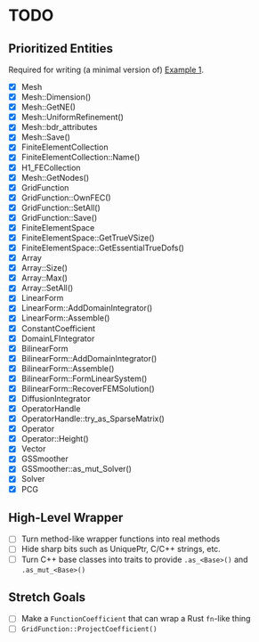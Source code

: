 # TODO

## Prioritized Entities

Required for writing (a minimal version of) [Example 1](https://github.com/mkovaxx/mfem/blob/69fbae732d5279c8d0f42c5430c4fd5656731d00/examples/ex1.cpp).

- [x] Mesh
- [x] Mesh::Dimension()
- [x] Mesh::GetNE()
- [x] Mesh::UniformRefinement()
- [x] Mesh::bdr_attributes
- [x] Mesh::Save()
- [x] FiniteElementCollection
- [x] FiniteElementCollection::Name()
- [x] H1_FECollection
- [x] Mesh::GetNodes()
- [x] GridFunction
- [x] GridFunction::OwnFEC()
- [x] GridFunction::SetAll()
- [x] GridFunction::Save()
- [x] FiniteElementSpace
- [x] FiniteElementSpace::GetTrueVSize()
- [x] FiniteElementSpace::GetEssentialTrueDofs()
- [x] Array<int>
- [x] Array<int>::Size()
- [x] Array<int>::Max()
- [x] Array<int>::SetAll()
- [x] LinearForm
- [x] LinearForm::AddDomainIntegrator()
- [x] LinearForm::Assemble()
- [x] ConstantCoefficient
- [x] DomainLFIntegrator
- [x] BilinearForm
- [x] BilinearForm::AddDomainIntegrator()
- [x] BilinearForm::Assemble()
- [x] BilinearForm::FormLinearSystem()
- [x] BilinearForm::RecoverFEMSolution()
- [x] DiffusionIntegrator
- [x] OperatorHandle
- [x] OperatorHandle::try_as_SparseMatrix()
- [x] Operator
- [x] Operator::Height()
- [x] Vector
- [x] GSSmoother
- [x] GSSmoother::as_mut_Solver()
- [x] Solver
- [x] PCG

## High-Level Wrapper

- [ ] Turn method-like wrapper functions into real methods
- [ ] Hide sharp bits such as UniquePtr, C/C++ strings, etc.
- [ ] Turn C++ base classes into traits to provide `.as_<Base>()` and `.as_mut_<Base>()`

## Stretch Goals

- [ ] Make a `FunctionCoefficient` that can wrap a Rust `fn`-like thing
- [ ] `GridFunction::ProjectCoefficient()`
